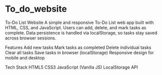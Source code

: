 # To_do_website
To-Do List Website
A simple and responsive To-Do List web app built with HTML, CSS, and JavaScript. Users can add, delete, and mark tasks as complete. Data persistence is handled via localStorage, so tasks stay saved across browser sessions.

Features
Add new tasks
Mark tasks as completed
Delete individual tasks
Clear all tasks
Save tasks in browser (localStorage)
Responsive design for mobile and desktop

Tech Stack
HTML5
CSS3
JavaScript (Vanilla JS)
LocalStorage API
